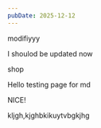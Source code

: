 ```yaml
---
pubDate: 2025-12-12
---
```


modifiyyy

I shoulod be updated now

shop

Hello testing page for md


NICE!


kljgh,kjghbkikuytvbgkjhg

